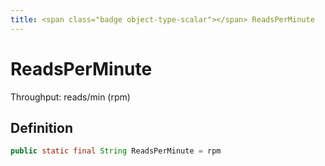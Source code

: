 ```yaml
---
title: <span class="badge object-type-scalar"></span> ReadsPerMinute
---
```

# <span class="badge object-type-scalar"></span> ReadsPerMinute

Throughput: reads/min (rpm)

## Definition

```java
public static final String ReadsPerMinute = rpm
```
